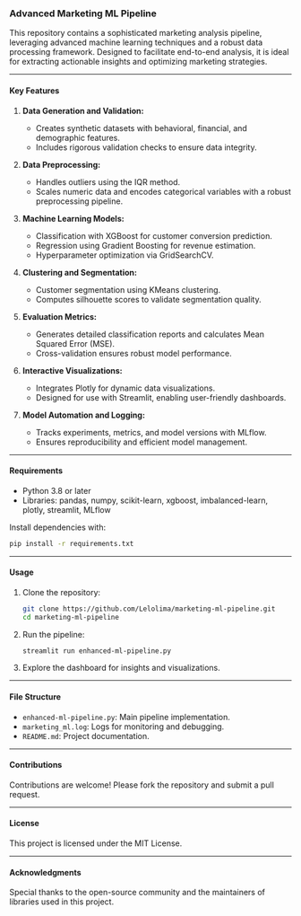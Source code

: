 ### Advanced Marketing ML Pipeline

This repository contains a sophisticated marketing analysis pipeline, leveraging advanced machine learning techniques and a robust data processing framework. Designed to facilitate end-to-end analysis, it is ideal for extracting actionable insights and optimizing marketing strategies.

---

#### Key Features

1. **Data Generation and Validation:**
   - Creates synthetic datasets with behavioral, financial, and demographic features.
   - Includes rigorous validation checks to ensure data integrity.

2. **Data Preprocessing:**
   - Handles outliers using the IQR method.
   - Scales numeric data and encodes categorical variables with a robust preprocessing pipeline.

3. **Machine Learning Models:**
   - Classification with XGBoost for customer conversion prediction.
   - Regression using Gradient Boosting for revenue estimation.
   - Hyperparameter optimization via GridSearchCV.

4. **Clustering and Segmentation:**
   - Customer segmentation using KMeans clustering.
   - Computes silhouette scores to validate segmentation quality.

5. **Evaluation Metrics:**
   - Generates detailed classification reports and calculates Mean Squared Error (MSE).
   - Cross-validation ensures robust model performance.

6. **Interactive Visualizations:**
   - Integrates Plotly for dynamic data visualizations.
   - Designed for use with Streamlit, enabling user-friendly dashboards.

7. **Model Automation and Logging:**
   - Tracks experiments, metrics, and model versions with MLflow.
   - Ensures reproducibility and efficient model management.

---

#### Requirements

- Python 3.8 or later
- Libraries: pandas, numpy, scikit-learn, xgboost, imbalanced-learn, plotly, streamlit, MLflow

Install dependencies with:
```bash
pip install -r requirements.txt
```

---

#### Usage

1. Clone the repository:
   ```bash
   git clone https://github.com/Lelolima/marketing-ml-pipeline.git
   cd marketing-ml-pipeline
   ```

2. Run the pipeline:
   ```bash
   streamlit run enhanced-ml-pipeline.py
   ```

3. Explore the dashboard for insights and visualizations.

---

#### File Structure

- `enhanced-ml-pipeline.py`: Main pipeline implementation.
- `marketing_ml.log`: Logs for monitoring and debugging.
- `README.md`: Project documentation.

---

#### Contributions

Contributions are welcome! Please fork the repository and submit a pull request.

---

#### License

This project is licensed under the MIT License.

---

#### Acknowledgments

Special thanks to the open-source community and the maintainers of libraries used in this project.

